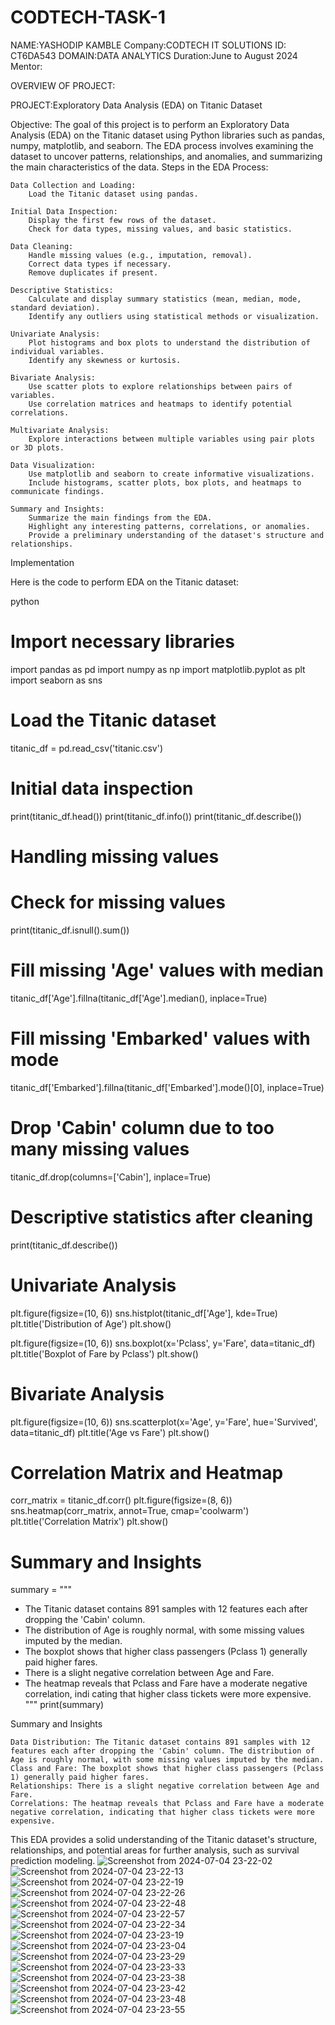 # CODTECH-TASK-1
NAME:YASHODIP KAMBLE
Company:CODTECH IT SOLUTIONS
ID: CT6DA543
DOMAIN:DATA ANALYTICS
Duration:June to August 2024
Mentor:

OVERVIEW OF PROJECT:

PROJECT:Exploratory Data Analysis (EDA) on Titanic Dataset

Objective:
The goal of this project is to perform an Exploratory Data Analysis (EDA) on the Titanic dataset using Python libraries such as pandas, numpy, matplotlib, and seaborn. The EDA process involves examining the dataset to uncover patterns, relationships, and anomalies, and summarizing the main characteristics of the data.
Steps in the EDA Process:

    Data Collection and Loading:
        Load the Titanic dataset using pandas.

    Initial Data Inspection:
        Display the first few rows of the dataset.
        Check for data types, missing values, and basic statistics.

    Data Cleaning:
        Handle missing values (e.g., imputation, removal).
        Correct data types if necessary.
        Remove duplicates if present.

    Descriptive Statistics:
        Calculate and display summary statistics (mean, median, mode, standard deviation).
        Identify any outliers using statistical methods or visualization.

    Univariate Analysis:
        Plot histograms and box plots to understand the distribution of individual variables.
        Identify any skewness or kurtosis.

    Bivariate Analysis:
        Use scatter plots to explore relationships between pairs of variables.
        Use correlation matrices and heatmaps to identify potential correlations.

    Multivariate Analysis:
        Explore interactions between multiple variables using pair plots or 3D plots.

    Data Visualization:
        Use matplotlib and seaborn to create informative visualizations.
        Include histograms, scatter plots, box plots, and heatmaps to communicate findings.

    Summary and Insights:
        Summarize the main findings from the EDA.
        Highlight any interesting patterns, correlations, or anomalies.
        Provide a preliminary understanding of the dataset's structure and relationships.

Implementation

Here is the code to perform EDA on the Titanic dataset:

python

# Import necessary libraries
import pandas as pd
import numpy as np
import matplotlib.pyplot as plt
import seaborn as sns

# Load the Titanic dataset
titanic_df = pd.read_csv('titanic.csv')

# Initial data inspection
print(titanic_df.head())
print(titanic_df.info())
print(titanic_df.describe())

# Handling missing values
# Check for missing values
print(titanic_df.isnull().sum())

# Fill missing 'Age' values with median
titanic_df['Age'].fillna(titanic_df['Age'].median(), inplace=True)

# Fill missing 'Embarked' values with mode
titanic_df['Embarked'].fillna(titanic_df['Embarked'].mode()[0], inplace=True)

# Drop 'Cabin' column due to too many missing values
titanic_df.drop(columns=['Cabin'], inplace=True)

# Descriptive statistics after cleaning
print(titanic_df.describe())

# Univariate Analysis
plt.figure(figsize=(10, 6))
sns.histplot(titanic_df['Age'], kde=True)
plt.title('Distribution of Age')
plt.show()

plt.figure(figsize=(10, 6))
sns.boxplot(x='Pclass', y='Fare', data=titanic_df)
plt.title('Boxplot of Fare by Pclass')
plt.show()

# Bivariate Analysis
plt.figure(figsize=(10, 6))
sns.scatterplot(x='Age', y='Fare', hue='Survived', data=titanic_df)
plt.title('Age vs Fare')
plt.show()

# Correlation Matrix and Heatmap
corr_matrix = titanic_df.corr()
plt.figure(figsize=(8, 6))
sns.heatmap(corr_matrix, annot=True, cmap='coolwarm')
plt.title('Correlation Matrix')
plt.show()

# Summary and Insights
summary = """
- The Titanic dataset contains 891 samples with 12 features each after dropping the 'Cabin' column.
- The distribution of Age is roughly normal, with some missing values imputed by the median.
- The boxplot shows that higher class passengers (Pclass 1) generally paid higher fares.
- There is a slight negative correlation between Age and Fare.
- The heatmap reveals that Pclass and Fare have a moderate negative correlation, indi
cating that higher class tickets were more expensive.
"""
print(summary)

Summary and Insights

    Data Distribution: The Titanic dataset contains 891 samples with 12 features each after dropping the 'Cabin' column. The distribution of Age is roughly normal, with some missing values imputed by the median.
    Class and Fare: The boxplot shows that higher class passengers (Pclass 1) generally paid higher fares.
    Relationships: There is a slight negative correlation between Age and Fare.
    Correlations: The heatmap reveals that Pclass and Fare have a moderate negative correlation, indicating that higher class tickets were more expensive.

This EDA provides a solid understanding of the Titanic dataset's structure, relationships, and potential areas for further analysis, such as survival prediction modeling.
![Screenshot from 2024-07-04 23-22-02](https://github.com/yashodip05/CODTECH-TASK-1/assets/132188351/1074234c-3b77-4566-bc62-261d1dc694b4)
![Screenshot from 2024-07-04 23-22-13](https://github.com/yashodip05/CODTECH-TASK-1/assets/132188351/f3a57ea3-0b21-416d-9d3e-701dac0d9943)
![Screenshot from 2024-07-04 23-22-19](https://github.com/yashodip05/CODTECH-TASK-1/assets/132188351/39453e72-638a-4033-a63f-a18da8acab2e)
![Screenshot from 2024-07-04 23-22-26](https://github.com/yashodip05/CODTECH-TASK-1/assets/132188351/2989acf9-73a4-4b42-938c-387d550b9b1e)
![Screenshot from 2024-07-04 23-22-48](https://github.com/yashodip05/CODTECH-TASK-1/assets/132188351/65651a89-74fa-4ead-8a1c-79c92d9ae7ff)
![Screenshot from 2024-07-04 23-22-57](https://github.com/yashodip05/CODTECH-TASK-1/assets/132188351/9b0cee82-baf7-486c-b0f5-4a2889005260)
![Screenshot from 2024-07-04 23-22-34](https://github.com/yashodip05/CODTECH-TASK-1/assets/132188351/9671f790-3966-4d51-86cb-b980adfc227d)
![Screenshot from 2024-07-04 23-23-19](https://github.com/yashodip05/CODTECH-TASK-1/assets/132188351/07c91fc8-5e0d-4990-ae44-77a0647b4030)
![Screenshot from 2024-07-04 23-23-04](https://github.com/yashodip05/CODTECH-TASK-1/assets/132188351/d1fa5f6c-8c66-4e89-a183-37317b57bbfb)
![Screenshot from 2024-07-04 23-23-29](https://github.com/yashodip05/CODTECH-TASK-1/assets/132188351/37e7e5c6-2be6-4d84-b726-ab07fccf92a7)
![Screenshot from 2024-07-04 23-23-33](https://github.com/yashodip05/CODTECH-TASK-1/assets/132188351/415d9a1d-babe-406a-8943-f0dbe08f8236)
![Screenshot from 2024-07-04 23-23-38](https://github.com/yashodip05/CODTECH-TASK-1/assets/132188351/99b58733-11a2-4958-a5b3-4101ca8a320e)
![Screenshot from 2024-07-04 23-23-42](https://github.com/yashodip05/CODTECH-TASK-1/assets/132188351/fe1668f6-accd-40be-a8f6-ca3a96cd3666)
![Screenshot from 2024-07-04 23-23-48](https://github.com/yashodip05/CODTECH-TASK-1/assets/132188351/39d130d3-de27-45db-9783-476cd5ad0e99)
![Screenshot from 2024-07-04 23-23-55](https://github.com/yashodip05/CODTECH-TASK-1/assets/132188351/554eb2e6-38c6-4915-a7ff-6e291fe944e0)
